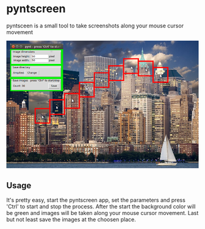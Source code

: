 # pyntscreen
pyntsceen is a small tool to take screenshots along your mouse cursor movement

![alt tag](/img/new_york.png)

## Usage
It's pretty easy, start the pyntscreen app, set the parameters and press 'Ctrl' to start and stop the process.
After the start the background color will be green and images will be taken along your mouse cursor movement.
Last but not least save the images at the choosen place.
